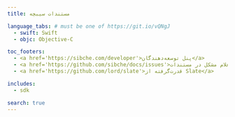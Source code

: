 ```yaml
---
title: مستندات سیبچه

language_tabs: # must be one of https://git.io/vQNgJ
  - swift: Swift
  - objc: Objective-C

toc_footers:
  - <a href='https://sibche.com/developer'>پنل توسعه‌دهندگان</a>
  - <a href='https://github.com/sibche/docs/issues'>اعلام مشکل در مستندات</a>
  - <a href='https://github.com/lord/slate'>قدرت‌گرفته از Slate</a>

includes:
  - sdk

search: true
---
```


